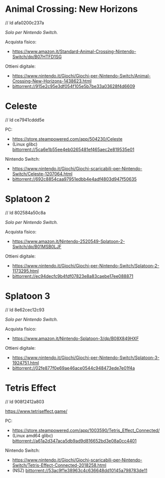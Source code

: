 # Animal Crossing: New Horizons

// Id afa0200c237a

_Solo per Nintendo Switch._

Acquista fisico:  
* <https://www.amazon.it/Standard-Animal-Crossing-Nintendo-Switch/dp/B07HTFD1SG>

Ottieni digitale:  
* <https://www.nintendo.it/Giochi/Giochi-per-Nintendo-Switch/Animal-Crossing-New-Horizons-1438623.html>
* <bittorrent://915e2c95e3df054f105e5b7be33a03628f4d6609>


# Celeste

// Id ce7941cddd5e

PC:  
* <https://store.steampowered.com/app/504230/Celeste>
* (Linux glibc) <bittorrent://5ca6e1b55ee4eb0265481ef465aec2e819535e01>

Nintendo Switch:  
* <https://www.nintendo.it/Giochi/Giochi-scaricabili-per-Nintendo-Switch/Celeste-1207064.html>
* <bittorrent://692c8854caa97951edbb4e4adf4803d947f50635>


# Splatoon 2

// Id 802584a50c8a

_Solo per Nintendo Switch._

Acquista fisico:  
* <https://www.amazon.it/Nintendo-2520549-Splatoon-2-Switch/dp/B01MSB0LJF>

Ottieni digitale:  
* <https://www.nintendo.it/Giochi/Giochi-per-Nintendo-Switch/Splatoon-2-1173295.html>
* <bittorrent://ec94decfc9b4fdf07823e8a83caebe17ee088871>


# Splatoon 3

// Id 8e62cec12c93

_Solo per Nintendo Switch._

Acquista fisico:  
* <https://www.amazon.it/Nintendo-Splatoon-3/dp/B08X849HXF>

Ottieni digitale:  
* <https://www.nintendo.it/Giochi/Giochi-per-Nintendo-Switch/Splatoon-3-1924751.html>
* <bittorrent://02fe877f0e69ae46ace0544c948473ede7e01f4a>

# Tetris Effect

// Id 908f2412a803

<https://www.tetriseffect.game/>

PC:  
* <https://store.steampowered.com/app/1003590/Tetris_Effect_Connected/>
* (Linux amd64 glibc) <bittorrent://a61a2d347aca5db9ad9d816652bd3e08a0cc4401>

Nintendo Switch:  
* <https://www.nintendo.it/Giochi/Giochi-scaricabili-per-Nintendo-Switch/Tetris-Effect-Connected-2018258.html>
* (NSZ) <bittorrent://53ac9f1e38963c4c636648dd10145a798783de11>
